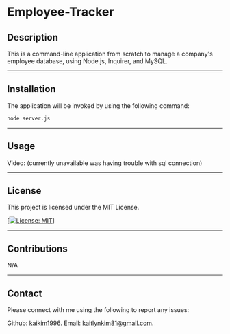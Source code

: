 # Employee-Tracker

## Description
This is a command-line application from scratch to manage a company's employee database, using Node.js, Inquirer, and MySQL.


---

## Installation

The application will be invoked by using the following command:

```bash
node server.js
```


---

## Usage

Video: (currently unavailable was having trouble with sql connection)



---

## License



This project is licensed under the MIT License.


[[![License: MIT](https://img.shields.io/badge/License-MIT-yellow.svg)](https://opensource.org/licenses/MIT)]

---

## Contributions

N/A

---


## Contact 

Please connect with me using the following to report any issues: 

Github: [kaikim1996](https://github.com/kaikim1996).
Email: [kaitlynkim81@gmail.com](mailto:kaitlynkim81@gmail.com).






